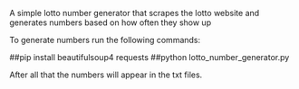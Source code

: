 A simple lotto number generator that scrapes the lotto website and generates numbers based on how often they show up

To generate numbers run the following commands:

##pip install beautifulsoup4 requests
##python lotto_number_generator.py

After all that the numbers will appear in the txt files.
